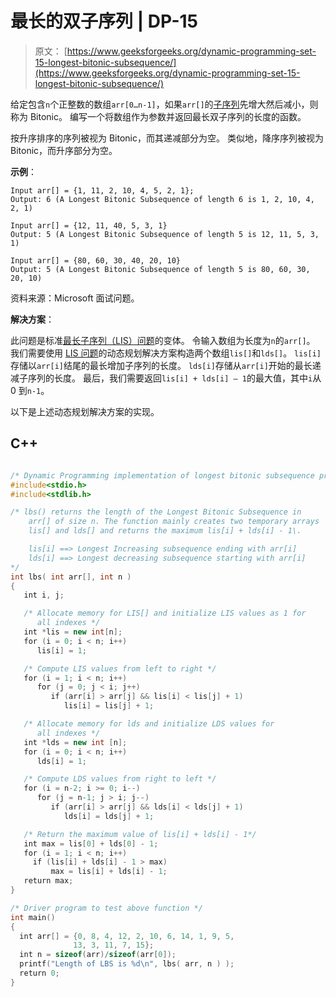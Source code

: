 # 最长的双子序列 | DP-15

> 原文： [https://www.geeksforgeeks.org/dynamic-programming-set-15-longest-bitonic-subsequence/](https://www.geeksforgeeks.org/dynamic-programming-set-15-longest-bitonic-subsequence/)

给定包含`n`个正整数的数组`arr[0…n-1]`，如果`arr[]`的[子序列](http://en.wikipedia.org/wiki/Subsequence)先增大然后减小，则称为 Bitonic。 编写一个将数组作为参数并返回最长双子序列的长度的函数。

按升序排序的序列被视为 Bitonic，而其递减部分为空。 类似地，降序序列被视为 Bitonic，而升序部分为空。

**示例**：

```
Input arr[] = {1, 11, 2, 10, 4, 5, 2, 1};
Output: 6 (A Longest Bitonic Subsequence of length 6 is 1, 2, 10, 4, 2, 1)

Input arr[] = {12, 11, 40, 5, 3, 1}
Output: 5 (A Longest Bitonic Subsequence of length 5 is 12, 11, 5, 3, 1)

Input arr[] = {80, 60, 30, 40, 20, 10}
Output: 5 (A Longest Bitonic Subsequence of length 5 is 80, 60, 30, 20, 10)

```

资料来源：Microsoft 面试问题。



**解决方案**：

此问题是标准[最长子序列（LIS）问题](https://www.geeksforgeeks.org/longest-increasing-subsequence-dp-3/)的变体。 令输入数组为长度为`n`的`arr[]`。 我们需要使用 [LIS 问题](https://www.geeksforgeeks.org/longest-increasing-subsequence-dp-3/)的动态规划解决方案构造两个数组`lis[]`和`lds[]`。 `lis[i]`存储以`arr[i]`结尾的最长增加子序列的长度。 `lds[i]`存储从`arr[i]`开始的最长递减子序列的长度。 最后，我们需要返回`lis[i] + lds[i] – 1`的最大值，其中`i`从 0 到`n-1`。

以下是上述动态规划解决方案的实现。

## C++ 

```cpp

/* Dynamic Programming implementation of longest bitonic subsequence problem */
#include<stdio.h> 
#include<stdlib.h> 

/* lbs() returns the length of the Longest Bitonic Subsequence in 
    arr[] of size n. The function mainly creates two temporary arrays 
    lis[] and lds[] and returns the maximum lis[i] + lds[i] - 1\. 

    lis[i] ==> Longest Increasing subsequence ending with arr[i] 
    lds[i] ==> Longest decreasing subsequence starting with arr[i] 
*/
int lbs( int arr[], int n ) 
{ 
   int i, j; 

   /* Allocate memory for LIS[] and initialize LIS values as 1 for 
      all indexes */
   int *lis = new int[n]; 
   for (i = 0; i < n; i++) 
      lis[i] = 1; 

   /* Compute LIS values from left to right */
   for (i = 1; i < n; i++) 
      for (j = 0; j < i; j++) 
         if (arr[i] > arr[j] && lis[i] < lis[j] + 1) 
            lis[i] = lis[j] + 1; 

   /* Allocate memory for lds and initialize LDS values for 
      all indexes */
   int *lds = new int [n]; 
   for (i = 0; i < n; i++) 
      lds[i] = 1; 

   /* Compute LDS values from right to left */
   for (i = n-2; i >= 0; i--) 
      for (j = n-1; j > i; j--) 
         if (arr[i] > arr[j] && lds[i] < lds[j] + 1) 
            lds[i] = lds[j] + 1; 

   /* Return the maximum value of lis[i] + lds[i] - 1*/
   int max = lis[0] + lds[0] - 1; 
   for (i = 1; i < n; i++) 
     if (lis[i] + lds[i] - 1 > max) 
         max = lis[i] + lds[i] - 1; 
   return max; 
} 

/* Driver program to test above function */
int main() 
{ 
  int arr[] = {0, 8, 4, 12, 2, 10, 6, 14, 1, 9, 5, 
              13, 3, 11, 7, 15}; 
  int n = sizeof(arr)/sizeof(arr[0]); 
  printf("Length of LBS is %d\n", lbs( arr, n ) ); 
  return 0; 
} 

```